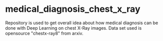 # medical_diagnosis_chest_x_ray
Repository is used to get overall idea about how medical diagnosis can be done with Deep Learning on chest X-Ray images. Data set used is opensource "chestx-ray8" from arxiv.
